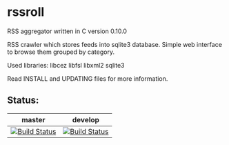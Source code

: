 # rssroll
RSS aggregator written in C
version 0.10.0

RSS crawler which stores feeds into sqlite3 database.
Simple web interface to browse them grouped by category.

Used libraries:
libcez
libfsl
libxml2
sqlite3

Read INSTALL and UPDATING files for more information.

Status:
-------
master | develop
-------|--------
[![Build Status](https://cipier.net/status/koue/rssroll/master)](https://cipier.net/status/koue/rssroll/master) | [![Build Status](https://cipier.net/status/koue/rssroll/develop)](https://cipier.net/status/koue/rssroll/develop)
